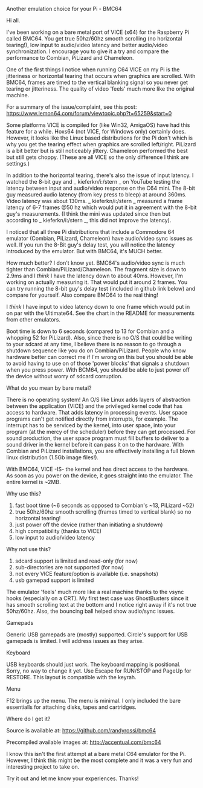 Another emulation choice for your Pi - BMC64

Hi all.

I've been working on a bare metal port of VICE (x64) for the Raspberry Pi called BMC64. You get true 50hz/60hz smooth scrolling (no horizontal tearing!), low input to audio/video latency and better audio/video synchronization. I encourage you to give it a try and compare the performance to Combian, PiLizard and Chameleon.

One of the first things I notice when running C64 VICE on my Pi is the jitteriness or horizontal tearing that occurs when graphics are scrolled.  With BMC64, frames are timed to the vertical blanking signal so you never get tearing or jitteriness. The quality of video 'feels' much more like the original machine.

For a summary of the issue/complaint, see this post: https://www.lemon64.com/forum/viewtopic.php?t=65259&start=0

Some platforms VICE is compiled for (like Win32, AmigaOS) have had this feature for a while.  Hoxs64 (not VICE, for Windows only) certainly does. However, it looks like the Linux based distributions for the Pi don't which is why you get the tearing effect when graphics are scrolled left/right.  PiLizard is a bit better but is still noticeably jittery.  Chameleon performed the best but still gets choppy. (These are all VICE so the only difference I think are settings.) 

In addition to the horizontal tearing, there's also the issue of input latency.  I watched the 8-bit guy and _ kieferkn/i:/stern _ on YouTube testing the latency between input and audio/video response on the C64 mini.  The 8-bit guy measured audio latency (from key press to bleep) at around 360ms.  Video latency was about 130ms.  _ kieferkn/i:/stern _ measured a frame latency of 6-7 frames @50 hz which would put it in agreement with the 8-bit guy's measurements.  (I think the mini was updated since then but according to _ kieferkn/i:/stern _, this did not improve the latency).

I noticed that all three Pi distributions that include a Commodore 64 emulator (Combian, PiLizard, Chameleon) have audio/video sync issues as well. If you run the 8-Bit guy's delay test, you will notice the latency introduced by the emulator.  But with BMC64, it's MUCH better.

How much better?  I don't know yet.  BMC64's audio/video sync is much tighter than Combian/PiLizard/Chameleon.  The fragment size is down to 2.9ms and I *think* I have the latency down to about 40ms.  However, I'm working on actually measuring it.  That would put it around 2 frames.  You can try running the 8-bit guy's delay test (included in github link below) and compare for yourself.  Also compare BMC64 to the real thing!

I *think* I have input to video latency down to one frame which would put in on par with the Ultimate64. See the chart in the README for measurements from other emulators.

Boot time is down to 6 seconds (compared to 13 for Combian and a whopping 52 for PiLizard).  Also, since there is no O/S that could be writing to your sdcard at any time, I believe there is no reason to go through a shutdown sequence like you do on Combian/PiLizard.  People who know hardware better can correct me if I'm wrong on this but you should be able to avoid having to use on of those 'power blocks' that signals a shutdown when you press power.  With BCM64, you should be able to just power off the device without worry of sdcard corruption.

What do you mean by bare metal?

  There is no operating system! An O/S like Linux adds layers of abstraction between the application (VICE) and the privileged kernel code that has access to hardware.  That adds latency in processing events.  User space programs can't get notified directly from interrupts, for example.  The interrupt has to be serviced by the kernel, into user space, into your program (at the mercy of the scheduler) before they can get processed.  For sound production, the user space program must fill buffers to deliver to a sound driver in the kernel before it can pass it on to the hardware.  With Combian and PiLizard installations, you are effectively installing a full blown linux distribution (1.5Gb image files!).

   With BMC64, VICE -IS- the kernel and has direct access to the hardware.  As soon as you power on the device, it goes straight into the emulator.  The entire kernel is ~2MB.

Why use this?

  1. fast boot time (~6 seconds as opposed to Combian's ~13, PiLizard ~52)
  2. true 50hz/60hz smooth scrolling (frames timed to vertical blank) so no horizontal tearing!
  3. just power off the device (rather than initiating a shutdown)
  4. high compatibility (thanks to VICE)
  5. low input to audio/video latency

Why not use this?

  1. sdcard support is limited and read-only (for now)
  2. sub-directories are not supported (for now)
  3. not every VICE feature/option is available (i.e. snapshots)
  4. usb gamepad support is limited

  The emulator 'feels' much more like a real machine thanks to the vsync hooks (especially on a CRT).  My first test case was GhostBusters since it has smooth scrolling text at the bottom and I notice right away if it's not true 50hz/60hz.  Also, the bouncing ball helped show audio/sync issues.

Gamepads

  Generic USB gamepads are (mostly) supported.  Circle's support for USB gamepads is limited. I will address issues as they arise.

Keyboard

  USB keyboards should just work. The keyboard mapping is positional.  Sorry, no way to change it yet.  Use Escape for RUN/STOP and PageUp for RESTORE.  This layout is compatible with the keyrah.

Menu

  F12 brings up the menu.  The menu is minimal. I only included the bare essentialls for attaching disks, tapes and cartridges.

Where do I get it?

  Source is available at: https://github.com/randyrossi/bmc64

  Precompiled available images at: http://accentual.com/bmc64

I know this isn't the first attempt at a bare metal C64 emulator for the Pi.  However, I think this might be the most complete and it was a very fun and interesting project to take on.

Try it out and let me know your experiences.  Thanks!
